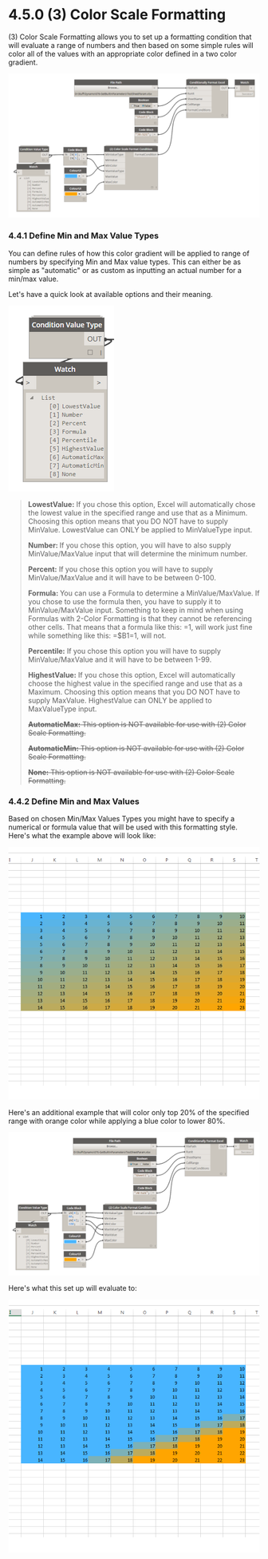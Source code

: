 # 4.5.0 (3) Color Scale Formatting

(3) Color Scale Formatting allows you to set up a formatting condition that will evaluate a range of numbers and then based on some simple rules will color all of the values with an appropriate color defined in a two color gradient.

![](2color1.png)

### 4.4.1 Define Min and Max Value Types

You can define rules of how this color gradient will be applied to range of numbers by specifying Min and Max value types. This can either be as simple as "automatic" or as custom as inputting an actual number for a min/max value. 

Let's have a quick look at available options and their meaning. 

![](2color12png.png)

<blockquote>
<p><b> LowestValue:</b> If you chose this option, Excel will automatically chose the lowest value in the specified range and use that as a Minimum. Choosing this option means that you DO NOT have to supply MinValue. LowestValue can ONLY be applied to MinValueType input.</p>
<p><b> Number: </b> If you chose this option, you will have to also supply MinValue/MaxValue input that will determine the minimum number. 
<p><b>Percent:</b> If you chose this option you will have to supply MinValue/MaxValue and it will have to be between 0-100. </p>
<p><b> Formula: </b> You can use a Formula to determine a MinValue/MaxValue. If you chose to use the formula then, you have to supply it to MinValue/MaxValue input. Something to keep in mind when using Formulas with 2-Color Formatting is that they cannot be referencing other cells. That means that a formula like this: =1, will work just fine while something like this: =$B1=1, will not.</p>
<p><b> Percentile:</b> If you chose this option you will have to supply MinValue/MaxValue and it will have to be between 1-99. </p> 
<p><b> HighestValue:</b> If you chose this option, Excel will automatically choose the highest value in the specified range and use that as a Maximum. Choosing this option means that you DO NOT have to supply MaxValue. HighestValue can ONLY be applied to MaxValueType input.</p>
<p><strike><b> AutomaticMax:</b> This option is NOT available for use with (2) Color Scale Formatting. </strike></p>
<p><strike><b> AutomaticMin:</b> This option is NOT available for use with (2) Color Scale Formatting. </strike></p>
<p><strike><b> None:</b> This option is NOT available for use with (2) Color Scale Formatting.</strike> </p>
</blockquote>

### 4.4.2 Define Min and Max Values

Based on chosen Min/Max Values Types you might have to specify a numerical or formula value that will be used with this formatting style. Here's what the example above will look like:

![](2color3.png)

Here's an additional example that will color only top 20% of the specified range with orange color while applying a blue color to lower 80%. 

![](2color4.png)

Here's what this set up will evaluate to: 

![](2color5.png)

